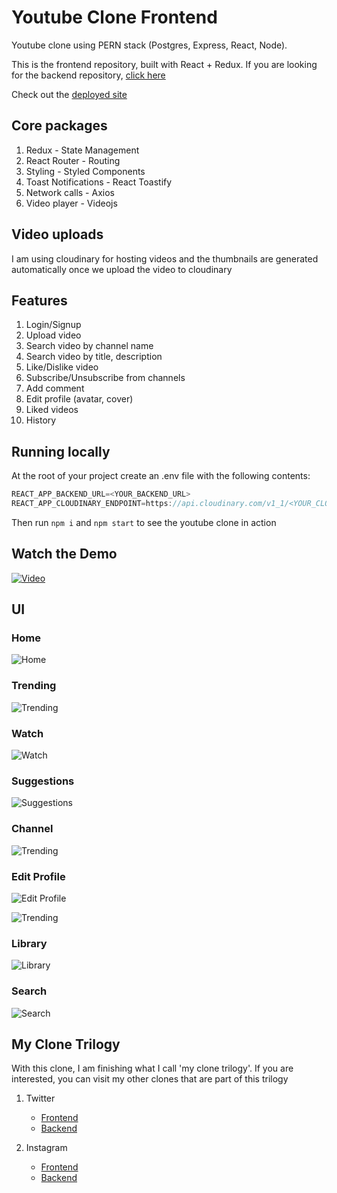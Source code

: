 # Youtube Clone Frontend

Youtube clone using PERN stack (Postgres, Express, React, Node). 

This is the frontend repository, built with React + Redux. If you are looking for the backend repository, [click here](https://github.com/manikandanraji/youtubeclone-backend)

Check out the [deployed site](https://utubeclone.netlify.app/)

## Core packages

1. Redux - State Management
2. React Router - Routing
3. Styling - Styled Components
4. Toast Notifications - React Toastify
5. Network calls - Axios
6. Video player - Videojs

## Video uploads
I am using cloudinary for hosting videos and the thumbnails are generated automatically once we upload the video to cloudinary

## Features

1. Login/Signup
2. Upload video
3. Search video by channel name
4. Search video by title, description
5. Like/Dislike video
6. Subscribe/Unsubscribe from channels
7. Add comment
8. Edit profile (avatar, cover)
9. Liked videos
10. History

## Running locally

At the root of your project create an .env file with the following contents:

```javascript
REACT_APP_BACKEND_URL=<YOUR_BACKEND_URL>
REACT_APP_CLOUDINARY_ENDPOINT=https://api.cloudinary.com/v1_1/<YOUR_CLOUD_NAME>
```

Then run <code>npm i</code> and <code>npm start</code> to see the youtube clone in action

## Watch the Demo

[![Video](screenshots/video.png)](https://youtu.be/wHLurtOnmyM "Youtube Clone Demo")

## UI

### Home

![Home](screenshots/home.png)

### Trending

![Trending](screenshots/trending.png)

### Watch

![Watch](screenshots/video.png)

### Suggestions

![Suggestions](screenshots/suggestions.png)

### Channel

![Trending](screenshots/profile.png)

### Edit Profile

![Edit Profile](screenshots/edit_profile.png)

![Trending](screenshots/profile_channels.png)

### Library

![Library](screenshots/library.png)

### Search

![Search](screenshots/search_results.png)

## My Clone Trilogy

With this clone, I am finishing what I call 'my clone trilogy'. If you are interested, you can visit my other clones that are part of this trilogy

1. Twitter

   - [Frontend](https://github.com/manikandanraji/twitter-clone-frontend)
   - [Backend](https://github.com/manikandanraji/twitter-clone-frontend)

2. Instagram
   - [Frontend](https://github.com/manikandanraji/instaclone-frontend)
   - [Backend](https://github.com/manikandanraji/instaclone-backend)
